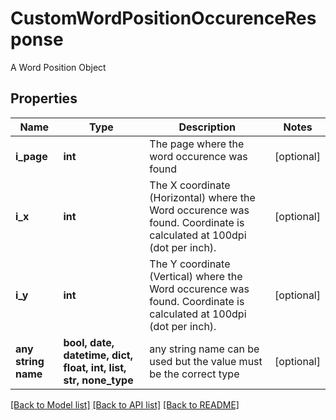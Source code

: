 # CustomWordPositionOccurenceResponse

A Word Position Object

## Properties
Name | Type | Description | Notes
------------ | ------------- | ------------- | -------------
**i_page** | **int** | The page where the word occurence was found | [optional] 
**i_x** | **int** | The X coordinate (Horizontal) where the Word occurence was found.  Coordinate is calculated at 100dpi (dot per inch). | [optional] 
**i_y** | **int** | The Y coordinate (Vertical) where the Word occurence was found.  Coordinate is calculated at 100dpi (dot per inch). | [optional] 
**any string name** | **bool, date, datetime, dict, float, int, list, str, none_type** | any string name can be used but the value must be the correct type | [optional]

[[Back to Model list]](../README.md#documentation-for-models) [[Back to API list]](../README.md#documentation-for-api-endpoints) [[Back to README]](../README.md)


